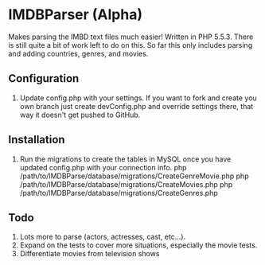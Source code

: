 # IMDBParser (Alpha)
Makes parsing the IMBD text files much easier! Written in PHP 5.5.3. There is still quite a bit of work left to do on this. So far this only includes parsing and adding countries, genres, and movies.

## Configuration
1. Update config.php with your settings. If you want to fork and create you own branch just create devConfig.php and override settings there, that way it doesn't get pushed to GitHub.

## Installation
1. Run the migrations to create the tables in MySQL once you have updated config.php with your connection info.
php /path/to/IMDBParse/database/migrations/CreateGenreMovie.php
php /path/to/IMDBParse/database/migrations/CreateMovies.php
php /path/to/IMDBParse/database/migrations/CreateGenres.php

## Todo
1. Lots more to parse (actors, actresses, cast, etc...).
2. Expand on the tests to cover more situations, especially the movie tests.
3. Differentiate movies from television shows